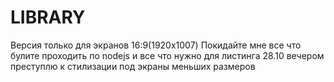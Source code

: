 # LIBRARY
Версия только для экранов 16:9(1920x1007)
Покидайте мне все что булите проходить по nodejs и все что нужно для листинга
28.10 вечером преступлю к стилизации под экраны меньших размеров
